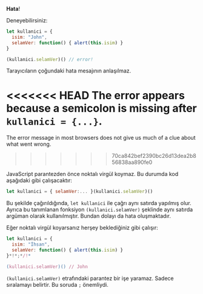 **Hata**!

Deneyebilirsiniz:

```js run
let kullanici = {
  isim: "John",
  selamVer: function() { alert(this.isim) }
}

(kullanici.selamVer)() // error!
```
Tarayıcıların çoğundaki hata mesajının anlaşılmaz.

<<<<<<< HEAD
**The error appears because a semicolon is missing after `kullanici = {...}`.**
=======
The error message in most browsers does not give us much of a clue about what went wrong.
>>>>>>> 70ca842bef2390bc26d13dea2b856838aa890fe0

JavaScript parantezden önce noktalı virgül koymaz. Bu durumda kod aşağıdaki gibi çalışacaktır:

```js no-beautify
let kullanici = { selamVer:... }(kullanici.selamVer)()
```

Bu şekilde çağırıldığında, `let kullanici` ile çağrı aynı satırda yapılmış olur. Ayrıca bu tanımlanan fonksiyon `(kullanici.selamVer)` şeklinde aynı satırda argüman olarak kullanılmıştır. Bundan dolayı da hata oluşmaktadır.

Eğer noktalı virgül koyarsanız herşey beklediğiniz gibi çalışır:

```js run
let kullanici = {
  isim: "İhsan",
  selamVer: function() { alert(this.isim) }
}*!*;*/!*

(kullanici.selamVer)() // John
```

`(kullanici.selamVer)` etrafındaki parantez bir işe yaramaz. Sadece sıralamayı belirtir. Bu soruda `;` önemliydi.